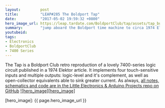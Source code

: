 ```yaml
---
layout:         post
title:          "LEAP#285 The Boldport Tap"
date:           "2017-05-02 19:59:32 +0800"
hero_image_url: https://leap.tardate.com/BoldportClub/tap/assets/tap_build.jpg
summary:        "jump aboard the Boldport time machine to circa 1974 Elektor article and lovely 7400-series logic"
youtubeid:
tags:
- Electronics
- BoldportClub
- 7400 Series
---
```


The Tap is a Boldport Club retro reproduction of a lovely 7400-series logic circuit published in a 1974 Elektor article.
It implements four touch-sensitive inputs and multiple outputs: logic-level and it's complement,
as well as open-collector equivalents able to sink greater current.
As always, [all notes, schematics and code are in the Little Electronics & Arduino Projects repo on GitHub][project]
[![hero_image][hero_image]][project]

[leap]: https://leap.tardate.com
[project]: https://github.com/tardate/LittleArduinoProjects/tree/master/BoldportClub/tap
[hero_image]: {{ page.hero_image_url }}

